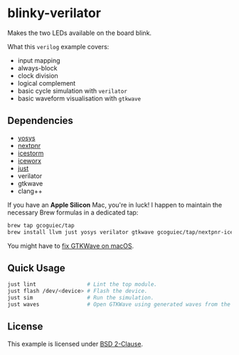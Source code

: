 # blinky-verilator

Makes the two LEDs available on the board blink.

What this `verilog` example covers:

- input mapping
- always-block
- clock division
- logical complement
- basic cycle simulation with `verilator`
- basic waveform visualisation with `gtkwave`

## Dependencies

- [yosys](https://github.com/YosysHQ/yosys)
- [nextpnr](https://github.com/YosysHQ/nextpnr)
- [icestorm](https://github.com/YosysHQ/icestorm)
- [iceworx](https://github.com/gcoguiec/iceworx/)
- [just](https://just.systems/man/en/chapter_4.html)
- verilator
- gtkwave
- clang++

If you have an **Apple Silicon** Mac, you're in luck! I happen to maintain the necessary Brew formulas in a dedicated tap:

```sh
brew tap gcoguiec/tap
brew install llvm just yosys verilator gtkwave gcoguiec/tap/nextpnr-ice40 gcoguiec/tap/icestorm gcoguiec/tap/iceworx
```

You might have to [fix GTKWave on macOS](https://ughe.github.io/2018/11/06/gtkwave-osx).

## Quick Usage

```sh
just lint                # Lint the top module.
just flash /dev/<device> # Flash the device.
just sim                 # Run the simulation.
just waves               # Open GTKWave using generated waves from the testbench.
```

## License

This example is licensed under [BSD 2-Clause](https://spdx.org/licenses/BSD-2-Clause.html).
